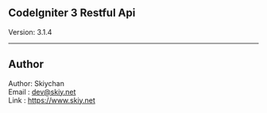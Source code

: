 CodeIgniter 3 Restful Api
-------------------------
Version: 3.1.4

------
## Author
Author: Skiychan   
Email : dev@skiy.net   
Link  : https://www.skiy.net 

 

